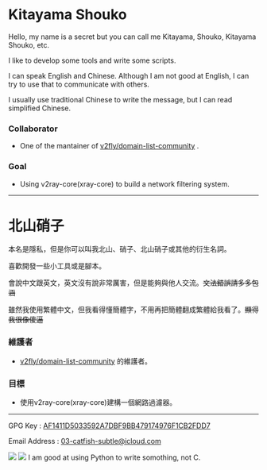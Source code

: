Kitayama Shouko
===============

Hello, my name is a secret but you can call me Kitayama, Shouko, Kitayama Shouko, etc.

I like to develop some tools and write some scripts.

I can speak English and Chinese. Although I am not good at English, I can try to use that to communicate with others.

I usually use traditional Chinese to write the message, but I can read simplified Chinese.

### Collaborator
- One of the mantainer of [v2fly/domain-list-community](https://github.com/v2fly/domain-list-community) .

### Goal
- Using v2ray-core(xray-core) to build a network filtering system.
-----------

北山硝子
===============

本名是隱私，但是你可以叫我北山、硝子、北山硝子或其他的衍生名詞。

喜歡開發一些小工具或是腳本。

會說中文跟英文，英文沒有說非常厲害，但是能夠與他人交流。~~文法錯誤請多多包涵~~

雖然我使用繁體中文，但我看得懂簡體字，不用再把簡體翻成繁體給我看了。~~顯得我很像傻逼~~

### 維護者
- [v2fly/domain-list-community](https://github.com/v2fly/domain-list-community) 的維護者。

### 目標
- 使用v2ray-core(xray-core)建構一個網路過濾器。
-----------

GPG Key : [AF1411D5033592A7DBF9BB479174976F1CB2FDD7](https://keys.openpgp.org/vks/v1/by-fingerprint/AF1411D5033592A7DBF9BB479174976F1CB2FDD7)

Email Address : 03-catfish-subtle@icloud.com

<img src="https://github-readme-stats.vercel.app/api?username=rootmelo92118">
<img class="animated fadeInDown"
        src="https://github-readme-stats.vercel.app/api/top-langs/?username=rootmelo92118&layout=compact">
I am good at using Python to write somothing, not C.
